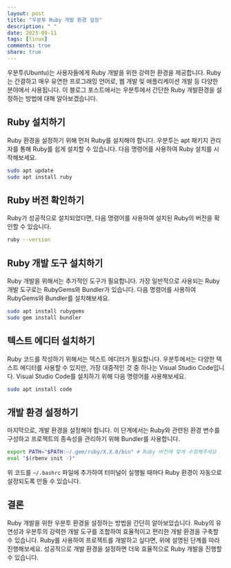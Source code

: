 ```yaml
---
layout: post
title: "우분투 Ruby 개발 환경 설정"
description: " "
date: 2023-09-11
tags: [linux]
comments: true
share: true
---
```


우분투(Ubuntu)는 사용자들에게 Ruby 개발을 위한 강력한 환경을 제공합니다. Ruby는 간결하고 매우 유연한 프로그래밍 언어로, 웹 개발 및 애플리케이션 개발 등 다양한 분야에서 사용됩니다. 이 블로그 포스트에서는 우분투에서 간단한 Ruby 개발환경을 설정하는 방법에 대해 알아보겠습니다. 

## Ruby 설치하기

Ruby 환경을 설정하기 위해 먼저 Ruby를 설치해야 합니다. 우분투는 apt 패키지 관리자를 통해 Ruby를 쉽게 설치할 수 있습니다. 다음 명령어를 사용하여 Ruby 설치를 시작해보세요.

```bash
sudo apt update
sudo apt install ruby
```

## Ruby 버전 확인하기

Ruby가 성공적으로 설치되었다면, 다음 명령어를 사용하여 설치된 Ruby의 버전을 확인할 수 있습니다.

```bash
ruby --version
```

## Ruby 개발 도구 설치하기

Ruby 개발을 위해서는 추가적인 도구가 필요합니다. 가장 일반적으로 사용되는 Ruby 개발 도구로는 RubyGems와 Bundler가 있습니다. 다음 명령어를 사용하여 RubyGems와 Bundler를 설치해보세요.

```bash
sudo apt install rubygems
sudo gem install bundler
```

## 텍스트 에디터 설치하기

Ruby 코드를 작성하기 위해서는 텍스트 에디터가 필요합니다. 우분투에서는 다양한 텍스트 에디터를 사용할 수 있지만, 가장 대중적인 것 중 하나는 Visual Studio Code입니다. Visual Studio Code를 설치하기 위해 다음 명령어를 사용해보세요.

```bash
sudo apt install code
```

## 개발 환경 설정하기

마지막으로, 개발 환경을 설정해야 합니다. 이 단계에서는 Ruby와 관련된 환경 변수를 구성하고 프로젝트의 종속성을 관리하기 위해 Bundler를 사용합니다.

```bash
export PATH="$PATH:~/.gem/ruby/X.X.0/bin" # Ruby 버전에 맞게 수정해주세요
eval "$(rbenv init -)"
```

위 코드를 `~/.bashrc` 파일에 추가하여 터미널이 실행될 때마다 Ruby 환경이 자동으로 설정되도록 만들 수 있습니다.

## 결론

Ruby 개발을 위한 우분투 환경을 설정하는 방법을 간단히 알아보았습니다. Ruby의 유연성과 우분투의 강력한 개발 도구를 조합하여 효율적이고 편리한 개발 환경을 구축할 수 있습니다. Ruby를 사용하여 프로젝트를 개발하고 싶다면, 위에 설명된 단계를 따라 진행해보세요. 성공적으로 개발 환경을 설정하면 더욱 효율적으로 Ruby 개발을 진행할 수 있습니다.